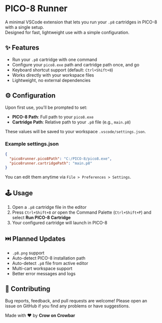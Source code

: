 
# PICO-8 Runner

A minimal VSCode extension that lets you run your `.p8` cartridges in PICO-8 with a single setup.  
Designed for fast, lightweight use with a simple configuration.


## ✨ Features

- Run your `.p8` cartridge with one command  
- Configure your `pico8.exe` path and cartridge path once, and go  
- Keyboard shortcut support (default: `Ctrl+Shift+8`)  
- Works directly with your workspace files  
- Lightweight, no external dependencies  


## ⚙️ Configuration

Upon first use, you'll be prompted to set:

- **PICO-8 Path**: Full path to your `pico8.exe`
- **Cartridge Path**: Relative path to your `.p8` file (e.g., `main.p8`)

These values will be saved to your workspace `.vscode/settings.json`.

### Example settings.json

```json
{
  "pico8runner.pico8Path": "C:/PICO-8/pico8.exe",
  "pico8runner.cartridgePath": "main.p8"
}
````

You can edit them anytime via `File > Preferences > Settings`.


## 🕹️ Usage

1. Open a `.p8` cartridge file in the editor
2. Press `Ctrl+Shift+8`
   *or* open the Command Palette (`Ctrl+Shift+P`) and select **Run PICO-8 Cartridge**
3. Your configured cartridge will launch in PICO-8


## ⏭️ Planned Updates

* `.p8.png` support
* Auto-detect PICO-8 installation path
* Auto-detect `.p8` file from active editor
* Multi-cart workspace support
* Better error messages and logs


## 🤝 Contributing

Bug reports, feedback, and pull requests are welcome!
Please open an issue on GitHub if you find any problems or have suggestions.


Made with ❤️ by **Crow on Crowbar**
